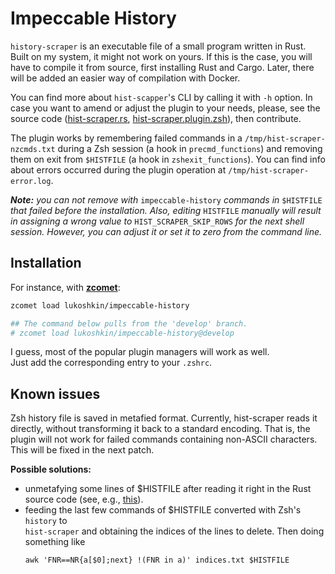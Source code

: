 # Impeccable History

<!--
Make your history shameless by dismissing all commands that failed.

I believe, avid shell users do understand how important is to build the history
with relevant commands for self-referencing and accurate completions.
-->

`history-scraper` is an executable file of a small program written in Rust.
Built on my system, it might not work on yours. If this is the case, you will
have to compile it from source, first installing Rust and Cargo. Later, there
will be added an easier way of compilation with Docker.

You can find more about `hist-scapper`'s CLI by calling it with `-h` option. In
case you want to amend or adjust the plugin to your needs, please, see the
source code ([hist-scraper.rs](src/hist-scraper.rs),
[hist-scraper.plugin.zsh](hist-scraper.plugin.zsh)), then contribute.

The plugin works by remembering failed commands in a
`/tmp/hist-scraper-nzcmds.txt` during a Zsh session (a hook in
`precmd_functions`) and removing them on exit from `$HISTFILE` (a hook in
`zshexit_functions`). You can find info about errors occurred during the plugin
operation at `/tmp/hist-scraper-error.log`.

_**Note:** you can not remove with_ `impeccable-history` _commands in_
`$HISTFILE` _that failed before the installation. Also, editing_ `HISTFILE`
_manually will result in assigning a wrong value to_ `HIST_SCRAPER_SKIP_ROWS`
_for the next shell session. However, you can adjust it or set it to zero from
the command line._


## Installation

For instance, with [**zcomet**](https://github.com/agkozak/zcomet):
```bash
zcomet load lukoshkin/impeccable-history

## The command below pulls from the 'develop' branch.
# zcomet load lukoshkin/impeccable-history@develop
```
I guess, most of the popular plugin managers will work as well.  
Just add the corresponding entry to your `.zshrc`.

## Known issues

Zsh history file is saved in metafied format. Currently, hist-scraper reads it
directly, without transforming it back to a standard encoding. That is, the
plugin will not work for failed commands containing non-ASCII characters. This
will be fixed in the next patch.

**Possible solutions:**

- unmetafying some lines of $HISTFILE after reading it right in the Rust source
  code (see, e.g., [this](https://www.zsh.org/mla/users/2011/msg00154.html)).
- feeding the last few commands of $HISTFILE converted with Zsh's `history` to
  <br> `hist-scraper` and obtaining the indices of the lines to delete. Then
  doing something like
  ```
  awk 'FNR==NR{a[$0];next} !(FNR in a)' indices.txt $HISTFILE
  ```

